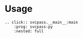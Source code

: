 # Usage

```{eval-rst}
.. click:: svcpass.__main__:main
    :prog: svcpass-py
    :nested: full
```
